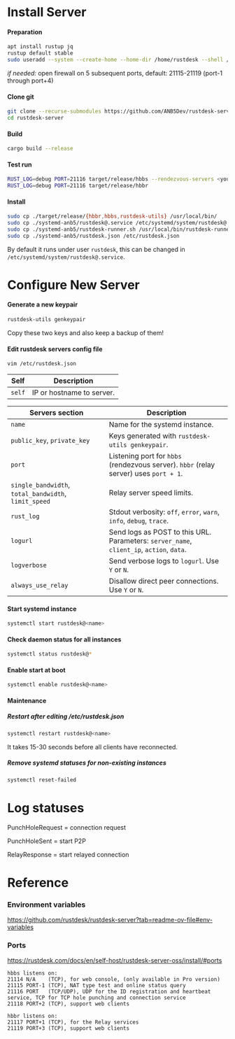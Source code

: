 # Install Server

#### Preparation
```bash
apt install rustup jq
rustup default stable
sudo useradd --system --create-home --home-dir /home/rustdesk --shell /usr/bin/bash rustdesk
```
*if needed:* open firewall on 5 subsequent ports, default: 21115-21119 (port-1 through port+4)

#### Clone git
```bash
git clone --recurse-submodules https://github.com/ANB5Dev/rustdesk-server.git
cd rustdesk-server
```

#### Build
```bash
cargo build --release
```

#### Test run
```bash
RUST_LOG=debug PORT=21116 target/release/hbbs --rendezvous-servers <your IP or hostname>:21116 --relay-servers <your IP or hostname>:21117
RUST_LOG=debug PORT=21116 target/release/hbbr
```

#### Install
```bash
sudo cp ./target/release/{hbbr,hbbs,rustdesk-utils} /usr/local/bin/
sudo cp ./systemd-anb5/rustdesk@.service /etc/systemd/system/rustdesk@.service
sudo cp ./systemd-anb5/rustdesk-runner.sh /usr/local/bin/rustdesk-runner.sh
sudo cp ./systemd-anb5/rustdesk.json /etc/rustdesk.json
```
By default it runs under user `rustdesk`, this can be changed in `/etc/systemd/system/rustdesk@.service`.

# Configure New Server

#### Generate a new keypair
```bash
rustdesk-utils genkeypair
```
Copy these two keys and also keep a backup of them!

#### Edit rustdesk servers config file
```bash
vim /etc/rustdesk.json
```
| Self                               | Description |
|------------------------------------|-------------|
| `self`                             | IP or hostname to server. |

| Servers section                    | Description |
|------------------------------------|-------------|
| `name`                             | Name for the systemd instance. |
| `public_key`, `private_key`        | Keys generated with `rustdesk-utils genkeypair`. |
| `port`                             | Listening port for `hbbs` (rendezvous server). `hbbr` (relay server) uses `port + 1`. |
| `single_bandwidth`, `total_bandwidth`, `limit_speed` | Relay server speed limits. |
| `rust_log`                         | Stdout verbosity: `off`, `error`, `warn`, `info`, `debug`, `trace`. |
| `logurl`                           | Send logs as POST to this URL. Parameters: `server_name`, `client_ip`, `action`, `data`. |
| `logverbose`                       | Send verbose logs to `logurl`. Use `Y` or `N`. |
| `always_use_relay`                 | Disallow direct peer connections. Use `Y` or `N`. |

#### Start systemd instance
```bash
systemctl start rustdesk@<name>
```

#### Check daemon status for all instances
```bash
systemctl status rustdesk@*
```

#### Enable start at boot
```bash
systemctl enable rustdesk@<name>
```

#### Maintenance

##### Restart after editing /etc/rustdesk.json
```bash
systemctl restart rustdesk@<name>
```
It takes 15-30 seconds before all clients have reconnected.

##### Remove systemd statuses for non-existing instances
```bash
systemctl reset-failed
```

# Log statuses

PunchHoleRequest = connection request

PunchHoleSent = start P2P

RelayResponse = start relayed connection

# Reference

### Environment variables
https://github.com/rustdesk/rustdesk-server?tab=readme-ov-file#env-variables

### Ports
https://rustdesk.com/docs/en/self-host/rustdesk-server-oss/install/#ports

	hbbs listens on:
	21114 N/A    (TCP), for web console, (only available in Pro version)
	21115 PORT-1 (TCP), NAT type test and online status query
	21116 PORT   (TCP/UDP), UDP for the ID registration and heartbeat service, TCP for TCP hole punching and connection service
	21118 PORT+2 (TCP), support web clients

	hbbr listens on:
	21117 PORT+1 (TCP), for the Relay services
	21119 PORT+3 (TCP), support web clients

<!--
# Outdated / backup

sudo chown -R rustdesk:rustdesk /home/rustdesk /etc/rustdesk.json /usr/local/bin/rustdesk-runner.sh
sudo chmod 750 /usr/local/bin/rustdesk-runner.sh

## link to our fork of hbb_common
cd libs/hbb_common
git remote set-url origin https://github.com/ANB5Dev/hbb_common.git
cd ../..
git config -f .gitmodules submodule.libs/hbb_common.url https://github.com/ANB5Dev/hbb_common
git submodule update --remote libs/hbb_common
git add .gitmodules libs/hbb_common
git commit -m "Updated hbb_common submodule to forked version"
git push origin master
-->
